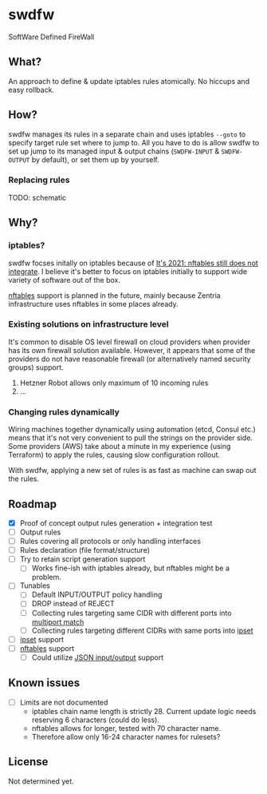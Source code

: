 # swdfw

SoftWare Defined FireWall

## What?

An approach to define & update iptables rules atomically. No hiccups and easy rollback.

## How?

swdfw manages its rules in a separate chain and uses iptables `--goto` to specify target rule set where to jump to.
All you have to do is allow swdfw to set up jump to its managed input & output chains (`SWDFW-INPUT` & `SWDFW-OUTPUT` by default), or set them up by yourself.

### Replacing rules

TODO: schematic

## Why?

### iptables?

swdfw focses initally on iptables because of [It's 2021: nftables still does not integrate][zentria-iptables-blog-post].
I believe it's better to focus on iptables initially to support wide variety of software out of the box.

[nftables][nftables] support is planned in the future, mainly because Zentria infrastructure uses nftables in some places already.

### Existing solutions on infrastructure level

It's common to disable OS level firewall on cloud providers when provider has its own firewall solution available.
However, it appears that some of the providers do not have reasonable firewall (or alternatively named security groups) support.

1) Hetzner Robot allows only maximum of 10 incoming rules
2) ...

### Changing rules dynamically

Wiring machines together dynamically using automation (etcd, Consul etc.) means that it's not very convenient to pull
the strings on the provider side. Some providers (AWS) take about a minute in my experience (using Terraform) to apply the rules,
causing slow configuration rollout.

With swdfw, applying a new set of rules is as fast as machine can swap out the rules.


## Roadmap

- [x] Proof of concept output rules generation + integration test
- [ ] Output rules
- [ ] Rules covering all protocols or only handling interfaces
- [ ] Rules declaration (file format/structure)
- [ ] Try to retain script generation support
    - [ ] Works fine-ish with iptables already, but nftables might be a problem.
- [ ] Tunables
    - [ ] Default INPUT/OUTPUT policy handling
    - [ ] DROP instead of REJECT
    - [ ] Collecting rules targeting same CIDR with different ports into [multiport match][iptables-extensions-multiport]
    - [ ] Collecting rules targeting different CIDRs with same ports into [ipset][ipset]
- [ ] [ipset][ipset] support
- [ ] [nftables][nftables] support
    - [ ] Could utilize [JSON input/output][redhat-nftables-json] support

## Known issues

- [ ] Limits are not documented
    - iptables chain name length is strictly 28. Current update logic needs reserving 6 characters (could do less).
    - nftables allows for longer, tested with 70 character name.
    - Therefore allow only 16-24 character names for rulesets?

## License

Not determined yet.

[zentria-iptables-blog-post]: https://blog.zentria.company/posts/its-2021-nftables-still-does-not-integrate/
[iptables-extensions-multiport]: https://ipset.netfilter.org/iptables-extensions.man.html#lbBM
[ipset]: https://ipset.netfilter.org/ipset.man.html
[nftables]: https://wiki.nftables.org/wiki-nftables/index.php/Main_Page
[redhat-nftables-json]: https://web.archive.org/web/20211026094902/https://workshop.netfilter.org/2019/wiki/images/c/c6/NFWS_2019_-_firewalld%2C_libnftables%2C_and_json%2C_oh_my.pdf
